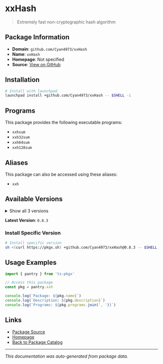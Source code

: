 # xxHash

> Extremely fast non-cryptographic hash algorithm

## Package Information

- **Domain**: `github.com/Cyan4973/xxHash`
- **Name**: `xxHash`
- **Homepage**: Not specified
- **Source**: [View on GitHub](https://github.com/pkgxdev/pantry/tree/main/projects/github.com/Cyan4973/xxHash/package.yml)

## Installation

```bash
# Install with launchpad
launchpad install +github.com/Cyan4973/xxHash -- $SHELL -i
```

## Programs

This package provides the following executable programs:

- `xxhsum`
- `xxh32sum`
- `xxh64sum`
- `xxh128sum`

## Aliases

This package can also be accessed using these aliases:

- `xxh`

## Available Versions

<details>
<summary>Show all 3 versions</summary>

- `0.8.3`, `0.8.2`, `0.8.1`

</details>

**Latest Version**: `0.8.3`

### Install Specific Version

```bash
# Install specific version
sh <(curl https://pkgx.sh) +github.com/Cyan4973/xxHash@0.8.3 -- $SHELL -i
```

## Usage Examples

```typescript
import { pantry } from 'ts-pkgx'

// Access this package
const pkg = pantry.xxh

console.log(`Package: ${pkg.name}`)
console.log(`Description: ${pkg.description}`)
console.log(`Programs: ${pkg.programs.join(', ')}`)
```

## Links

- [Package Source](https://github.com/pkgxdev/pantry/tree/main/projects/github.com/Cyan4973/xxHash/package.yml)
- [Homepage](#)
- [Back to Package Catalog](../package-catalog.md)

---

*This documentation was auto-generated from package data.*
